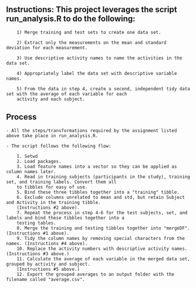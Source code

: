 ## Instructions: This project leverages the script run_analysis.R to do the following:
    
        1) Merge training and test sets to create one data set.
        
        2) Extract only the measurements on the mean and standard deviation for each measurement.
        
        3) Use descriptive activity names to name the activities in the data set.
        
        4) Appropriately label the data set with descriptive variable names.
        
        5) From the data in step 4, create a second, independent tidy data set with the average of each variable for each
        activity and each subject.

## Process

    - All the steps/transformations required by the assignment listed above take place in run_analysis.R.
    
    - The script follows the following flow:
    
        1. Setwd
        2. Load packages.
        3. Load feature names into a vector so they can be applied as column names later.
        4. Read in training subjects (participants in the study), training set, and training labels. Convert them all
        to tibbles for easy of use.
        5. Bind these three tibbles together into a "training" tibble.
        6. Exclude columns unrelated to mean and std, but retain Subject and Activity in the training tibble.
        (Instructions #2 above).
        7. Repeat the process in step 4-6 for the test subjects, set, and labels and bind these tibbles together into a
        testing tables.
        8. Merge the training and testing tibbles together into "mergeDF". (Instructions #1 above).
        9. Tidy the column names by removing special characters from the names. (Instructions #4 above).
        10. Replace the activity numbers with descriptive activity names. (Instructions #3 above.)
        11. Calculate the average of each variable in the merged data set, grouped by activity and subject.
        (Instructions #5 above.)
        12. Export the grouped averages to an output folder with the filename called "average.csv".